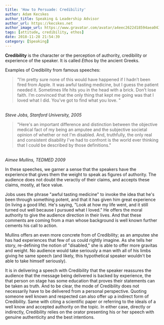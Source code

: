 ```yaml
---
title: 'How to Persuade: Credibility'
author: Adam Kecskes
author_title: Speaking & Leadership Advisor
author_url: https://kecskes.net
author_image_url: https://www.gravatar.com/avatar/a4eec2622d18594aea04310ae3ec577c
tags: [attitude, credibility, ethos]
date: 2018-11-28 21:54:39
category: [Speaking]
---
```


<p><strong>Credibility</strong> is the character or the perception of authority, credibility or experience of the speaker. It is called <em>Ethos</em> by the ancient Greeks.</p>
<!--truncate-->
<p>Examples of Credibility from famous speeches:</p>
<blockquote>
<p>"I’m pretty sure none of this would have happened if I hadn’t been fired from Apple. It was awful tasting medicine, but I guess the patient needed it. Sometimes life hits you in the head with a brick. Don’t lose faith. I’m convinced that the only thing that kept me going was that I loved what I did. You’ve got to find what you love. "</p>
</blockquote>
<p><br /><em>Steve Jobs, Stanford University, 2005</em></p>
<blockquote>
<p>"Here's an important difference and distinction between the objective medical fact of my being an amputee and the subjective societal opinion of whether or not I'm disabled. And, truthfully, the only real and consistent disability I've had to confront is the world ever thinking that I could be described by those definitions."</p>
</blockquote>
<p><br /><em>Aimee Mullins, TEDMED 2009</em></p>
<p>In these speeches, we garner a sense that the speakers have the experience that gives them the weight to speak as figures of authority. The audience does not doubt the veractiy of their claims, and accepts these claims, mostly, at face value.</p>
<p>Jobs uses the phrase "awful tasting medicine" to invoke the idea that he's been through something potent, and that it has given him great experience (in living a good life). He's saying, "Look at how my life went, and it still turned out well because I pursued what I loved." He offers the moral authority to give the audience direction in their lives. And that these comments are coming from a man whose background is well known further cements his call to action.</p>
<p>Mullins offers an even more concrete from of Credibility; as an amputee she has had experiences that few of us could rightly imagine. As she tells her story, re-defining the notion of "disabled," she is able to offer more gravitas and weight. No audience would take seriously a man with all of his limbs giving he same speech (and likely, this hypothetical speaker wouldn't be able to take himself seriously).</p>
<p>It is in delivering a speech with Credibility that the speaker reassures the audience that the message being delivered is backed by experience, the that person on stage has some education that proves their statements can be taken as truth. And to be clear, the mode of Credibility does not necessarily have to be delivered from a personal perspective. Quoting someone well known and respected can also offer up a indirect form of Credibility. Same with citing a scientific paper or referring to the ideals of a well know and accepted authority on the topic. In either case, directly or indirectly, Credibility relies on the orator presenting his or her speech with genuine authenticity and the best intentions.</p>
